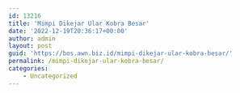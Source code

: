 ```yaml
---
id: 13216
title: 'Mimpi Dikejar Ular Kobra Besar'
date: '2022-12-19T20:36:17+00:00'
author: admin
layout: post
guid: 'https://bos.awn.biz.id/mimpi-dikejar-ular-kobra-besar/'
permalink: /mimpi-dikejar-ular-kobra-besar/
categories:
    - Uncategorized
---
```



